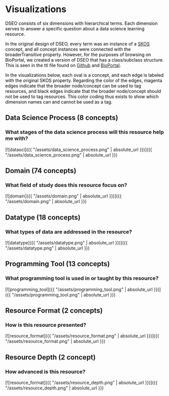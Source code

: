 # Visualizations
<span style="color:black">DSEO consists of six dimensions with hierarchical terms. 
Each dimension serves to answer a specific question about a data science learning resource.</span>

<span style="color:black">In the original design of DSEO, every term was an instance of a
[SKOS](https://www.w3.org/2004/02/skos/) concept, and all concept instances were connected 
with the broaderTransitive property. However, for the purposes of browsing on BioPortal, we created 
a version of DSEO that has a class/subclass structure. This is seen in the ttl file found
on [Github](https://github.com/bioint/DSEO) and [BioPortal](https://bioportal.bioontology.org/ontologies/DSEO).</span>

<span style="color:black">In the visualizations below, each oval is a concept, 
and each edge is labeled with the original SKOS property. Regarding the color of the edges, 
magenta edges indicate that 
the broader node/concept can be used to tag resources, and black edges indicate that the 
broader node/concept should not be used to tag resources. This color coding thus exists to 
show which dimension names can and cannot be used as a tag.</span>

## Data Science Process (8 concepts)
### What stages of the data science process will this resource help me with?
[![datasci]({{ "/assets/data_science_process.png" | absolute_url }})]({{ "/assets/data_science_process.png" | absolute_url }})

## Domain (74 concepts)
### What field of study does this resource focus on?
[![domain]({{ "/assets/domain.png" | absolute_url }})]({{ "/assets/domain.png" | absolute_url }})

## Datatype (18 concepts)
### What types of data are addressed in the resource?
[![datatype]({{ "/assets/datatype.png" | absolute_url }})]({{ "/assets/datatype.png" | absolute_url }})

## Programming Tool (13 concepts)
### What programming tool is used in or taught by this resource?
[![programming_tool]({{ "/assets/programming_tool.png" | absolute_url }})]({{ "/assets/programming_tool.png" | absolute_url }})

## Resource Format (2 concepts)
### How is this resource presented?
[![resource_format]({{ "/assets/resource_format.png" | absolute_url }})]({{ "/assets/resource_format.png" | absolute_url }})

## Resource Depth (2 concept)
### How advanced is this resource?
[![resource_format]({{ "/assets/resource_depth.png" | absolute_url }})]({{ "/assets/resource_depth.png" | absolute_url }})
